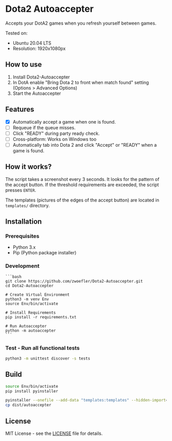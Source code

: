 # Dota2 Autoaccepter

Accepts your DotA2 games when you refresh yourself between games.

Tested on:
- Ubuntu 20.04 LTS
- Resolution: 1920x1080px

## How to use
1. Install Dota2-Autoaccepter
2. In DotA enable "Bring Dota 2 to front when match found" setting (Options > Advanced Options)
3. Start the Autoaccepter

## Features
- [X] Automatically accept a game when one is found.
- [ ] Requeue if the queue misses.
- [ ] Click "READY" during party ready check.
- [ ] Cross-platform: Works on Windows too
- [ ] Automatically tab into Dota 2 and click "Accept" or "READY" when a game is found.

## How it works?
The script takes a screenshot every 3 seconds.
It looks for the pattern of the accept button.
If the threshold requirements are exceeded, the script presses `ENTER`.

The templates (pictures of the edges of the accept button) are located in `templates/` directory.

## Installation

### Prerequisites

- Python 3.x
- Pip (Python package installer)

### Development
    ```bash
    git clone https://github.com/zwoefler/Dota2-Autoaccepter.git
    cd Dota2-Autoaccepter

    # Create Virtual Environment
    python3 -m venv Env
    source Env/bin/activate

    # Install Requirements
    pip install -r requirements.txt

    # Run Autoaccepter
    python -m autoaccepter
    ```

### Test - Run all functional tests
```BASH
python3 -m unittest discover -s tests
```

## Build
```BASH
source Env/bin/activate
pip install pyinstaller

pyinstaller --onefile --add-data "templates:templates" --hidden-import=argparse --name=autoaccepter autoaccepter/main.py
cp dist/autoaccepter
```

## License

MIT License - see the [LICENSE](LICENSE) file for details.

